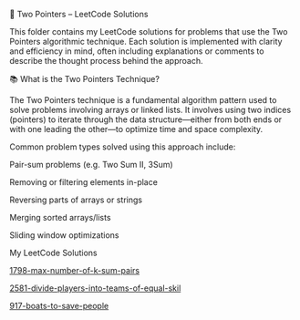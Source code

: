 🧭 Two Pointers – LeetCode Solutions

This folder contains my LeetCode solutions for problems that use the Two Pointers algorithmic technique.
Each solution is implemented with clarity and efficiency in mind, often including explanations or comments to describe the thought process behind the approach.

📚 What is the Two Pointers Technique?

The Two Pointers technique is a fundamental algorithm pattern used to solve problems involving arrays or linked lists.
It involves using two indices (pointers) to iterate through the data structure—either from both ends or with one leading the other—to optimize time and space complexity.

Common problem types solved using this approach include:

Pair-sum problems (e.g. Two Sum II, 3Sum)

Removing or filtering elements in-place

Reversing parts of arrays or strings

Merging sorted arrays/lists

Sliding window optimizations


My LeetCode Solutions

[1798-max-number-of-k-sum-pairs](https://github.com/Milkessa97/Leetcode-Solutions/tree/37a30e4dfbdd6faf5fc1121d385570deed8eb775/1798-max-number-of-k-sum-pairs)

[2581-divide-players-into-teams-of-equal-skil](https://github.com/Milkessa97/Leetcode-Solutions/tree/cf5250e955c054e3b555e08c72bf723892e4a673/2581-divide-players-into-teams-of-equal-skill)

[917-boats-to-save-people](https://github.com/Milkessa97/Leetcode-Solutions/tree/37a30e4dfbdd6faf5fc1121d385570deed8eb775/917-boats-to-save-people)
